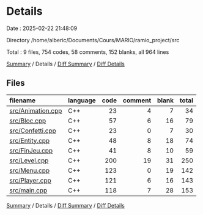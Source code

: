 # Details

Date : 2025-02-22 21:48:09

Directory /home/alberic/Documents/Cours/MARIO/ramio_project/src

Total : 9 files,  754 codes, 58 comments, 152 blanks, all 964 lines

[Summary](results.md) / Details / [Diff Summary](diff.md) / [Diff Details](diff-details.md)

## Files
| filename | language | code | comment | blank | total |
| :--- | :--- | ---: | ---: | ---: | ---: |
| [src/Animation.cpp](/src/Animation.cpp) | C++ | 23 | 4 | 7 | 34 |
| [src/Bloc.cpp](/src/Bloc.cpp) | C++ | 57 | 6 | 16 | 79 |
| [src/Confetti.cpp](/src/Confetti.cpp) | C++ | 23 | 0 | 7 | 30 |
| [src/Entity.cpp](/src/Entity.cpp) | C++ | 48 | 8 | 18 | 74 |
| [src/FinJeu.cpp](/src/FinJeu.cpp) | C++ | 41 | 8 | 10 | 59 |
| [src/Level.cpp](/src/Level.cpp) | C++ | 200 | 19 | 31 | 250 |
| [src/Menu.cpp](/src/Menu.cpp) | C++ | 123 | 0 | 19 | 142 |
| [src/Player.cpp](/src/Player.cpp) | C++ | 121 | 6 | 16 | 143 |
| [src/main.cpp](/src/main.cpp) | C++ | 118 | 7 | 28 | 153 |

[Summary](results.md) / Details / [Diff Summary](diff.md) / [Diff Details](diff-details.md)